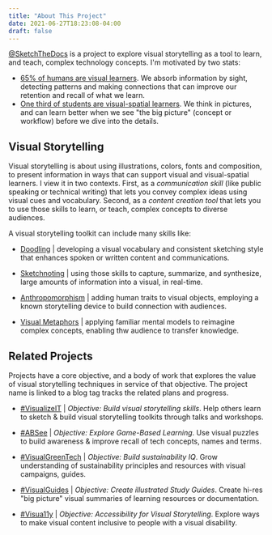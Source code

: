 ```yaml
---
title: "About This Project"
date: 2021-06-27T18:23:08-04:00
draft: false
---
```


[@SketchTheDocs](https://twitter.com/sketchthedocs) is a project to explore visual storytelling as a tool to learn, and teach, complex technology concepts. I'm motivated by two stats:
 
  * [65% of humans are visual learners](https://www.inc.com/molly-reynolds/how-to-spot-visual-auditory-and-kinesthetic-learni.html). We absorb information by sight, detecting patterns and making connections that can improve our retention and recall of what we learn.
  * [One third of students are visual-spatial learners](https://www.gifteddevelopment.org/visual-spatial). We think in pictures, and can learn better when we see "the big picture" (concept or workflow) before we dive into the details.

## Visual Storytelling

Visual storytelling is about using illustrations, colors, fonts and composition, to present information in ways that can support visual and visual-spatial learners. I view it in two contexts. First, as a _communication skill_ (like public speaking or technical writing) that lets you convey complex ideas using visual cues and vocabulary. Second, as a _content creation tool_ that lets you to use those skills to learn, or teach, complex concepts to diverse audiences. 

A visual storytelling toolkit can include many skills like:

  * [Doodling](http://sunnibrown.com/the-doodle-revolution) | developing a visual vocabulary and consistent sketching style that enhances spoken or written content and communications.
  
  * [Sketchnoting](https://creately.com/blog/education/visual-note-taking/) | using those skills to capture, summarize, and synthesize, large amounts of information into a  visual, in real-time. 
  
  * [Anthropomorphism](https://explain.ninja/blog/6-tips-for-effective-animated-video-storytelling/) | adding human traits to visual objects, employing a known storytelling device to build connection with audiences.

  * [Visual Metaphors](https://xd.adobe.com/ideas/perspectives/leadership-insights/designers-create-change-visual-metaphors/) | applying familiar mental models to reimagine complex concepts, enabling thw audience to transfer knowledge.

## Related Projects

Projects have a core objective, and a body of work that explores the value of visual storytelling techniques in service of that objective. The project name is linked to a blog tag tracks the related plans and progress.

 * [#VisualizeIT](/tags/visualize-it) | _Objective: Build visual storytelling skills_. Help others learn to sketch & build visual storytelling toolkits through talks and workshops.

 * [#ABSee](/tags/ab-see) | _Objective: Explore Game-Based Learning_. Use visual puzzles to build awareness & improve recall of tech concepts, names and terms.

 * [#VisualGreenTech](/tags/green-tech) | _Objective: Build sustainability IQ_. Grow understanding of sustainability principles and resources with visual campaigns, guides.

 * [#VisualGuides](/tags/visual-guides) | _Objective: Create illustrated Study Guides_. Create hi-res "big picture" visual summaries of learning resources or documentation.

 * [#Visua11y](/tags/visua11y) | _Objective: Accessibility for Visual Storytelling_. Explore ways to make visual content inclusive to people with a visual disability.
